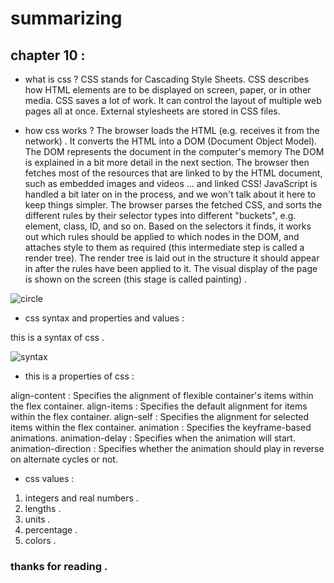 # summarizing 

## **chapter** 10 :
- what is css ? 
CSS stands for Cascading Style Sheets. CSS describes how HTML elements are to be displayed on screen, paper, or in other media. CSS saves a lot of work. It can control the layout of multiple web pages all at once. External stylesheets are stored in CSS files.

- how css works ? 
 The browser loads the HTML (e.g. receives it from the network) .
 It converts the HTML into a DOM (Document Object Model). The DOM represents the document in the computer's memory The DOM is explained in a bit more detail in the next section.
 The browser then fetches most of the resources that are linked to by the HTML document, such as embedded images  and videos ... and linked CSS! JavaScript is handled a bit later on in the process, and we won't talk about it
here to keep things simpler.
The browser parses the fetched CSS, and sorts the different rules by their selector types into different "buckets", e.g. element, class, ID, and so on. Based on the selectors it finds, it works out which rules should be applied to which nodes in the DOM, and attaches style to them as required (this intermediate step is called a render tree).
The render tree is laid out in the structure it should appear in after the rules have been applied to it.
The visual display of the page is shown on the screen (this stage is called painting) .


![circle](https://developer.mozilla.org/en-US/docs/Learn/CSS/First_steps/How_CSS_works/rendering.svg)

- css syntax and properties and values : 


this is a syntax of css . 


![syntax](https://www.w3schools.com/css/selector.gif)

- this is a properties of css : 

align-content : 	Specifies the alignment of flexible container's items within the flex container.
align-items : 	Specifies the default alignment for items within the flex container.
align-self :  	Specifies the alignment for selected items within the flex container.
animation :  	Specifies the keyframe-based animations.
animation-delay :	Specifies when the animation will start.
animation-direction :	Specifies whether the animation should play in reverse on alternate cycles or not.

- css values : 
1. integers and real numbers . 
2. lengths . 
3. units . 
4. percentage .
5. colors . 

### thanks for reading . 





